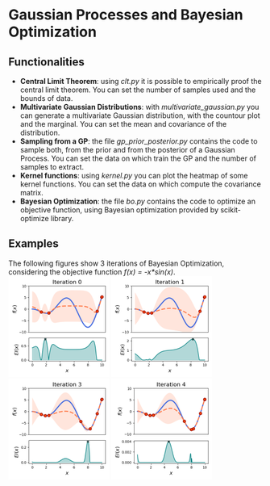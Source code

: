 # Gaussian Processes and Bayesian Optimization

## Functionalities
- **Central Limit Theorem**: using _clt.py_ it is possible to empirically proof the central limit theorem. You can set the number of samples used and the bounds of data.
- **Multivariate Gaussian Distributions**: with _multivariate_gaussian.py_ you can generate a multivariate Gaussian distribution, with the countour plot and the marginal. You can set the mean and covariance of the distribution.
- **Sampling from a GP**: the file _gp_prior_posterior.py_ contains the code to sample both, from the prior and from the posterior of a Gaussian Process. You can set the data on which train the GP and the number of samples to extract.  
- **Kernel functions**: using _kernel.py_ you can plot the heatmap of some kernel functions. You can set the data on which compute the covariance matrix.  
- **Bayesian Optimization**: the file _bo.py_ contains the code to optimize an objective function, using Bayesian optimization provided by scikit-optimize library. 

## Examples
The following figures show 3 iterations of Bayesian Optimization, considering the objective function _f(x) = -x*sin(x)_.  
<img src= "https://github.com/andreaponti5/GP-BO/blob/main/figures/bo_ei_0.png" width="200" height="200">
<img src= "https://github.com/andreaponti5/GP-BO/blob/main/figures/bo_ei_1.png" width="200" height="200">
<img src= "https://github.com/andreaponti5/GP-BO/blob/main/figures/bo_ei_3.png" width="200" height="200">
<img src= "https://github.com/andreaponti5/GP-BO/blob/main/figures/bo_ei_4.png" width="200" height="200">
